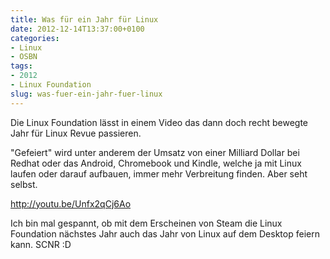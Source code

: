 ```yaml
---
title: Was für ein Jahr für Linux
date: 2012-12-14T13:37:00+0100
categories:
- Linux
- OSBN
tags:
- 2012
- Linux Foundation
slug: was-fuer-ein-jahr-fuer-linux
---
```

Die Linux Foundation lässt in einem Video das dann doch recht bewegte Jahr für Linux Revue passieren.

"Gefeiert" wird unter anderem der Umsatz von einer Milliard Dollar bei Redhat oder das Android, Chromebook und Kindle, welche ja mit Linux laufen oder darauf aufbauen, immer mehr Verbreitung finden. Aber seht selbst.

http://youtu.be/Unfx2qCj6Ao

Ich bin mal gespannt, ob mit dem Erscheinen von Steam die Linux Foundation nächstes Jahr auch das Jahr von Linux auf dem Desktop feiern kann. SCNR :D
